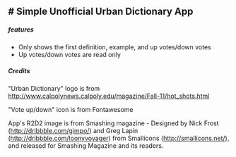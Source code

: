 ## # Simple Unofficial Urban Dictionary App

##### features

* Only shows the first definition, example, and up votes/down votes
* Up votes/down votes are read only

##### Credits

"Urban Dictionary" logo is from http://www.calpolynews.calpoly.edu/magazine/Fall-11/hot_shots.html

"Vote up/down" icon is from Fontawesome

App's R2D2 image is from Smashing magazine -
Designed by Nick Frost (http://dribbble.com/gimpo/) and Greg Lapin (http://dribbble.com/loonyvoyager) from Smallicons (http://smallicons.net/), and released for Smashing Magazine and its readers.
